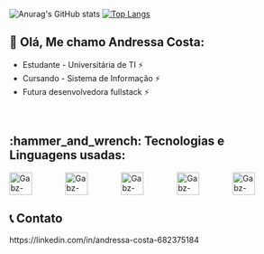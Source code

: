 
![Anurag's GitHub stats](https://github-readme-stats.vercel.app/api?username=andressaccostta&show_icons=true&theme=radical)
 [![Top Langs](https://github-readme-stats.vercel.app/api/top-langs/?username=andressaccostta&show_icons=true&theme=radical)](https://github.com/andressaccostta/github-readme-stats)

 
 
 
 
 <h2 align="left"> 🌸 Olá, Me chamo Andressa Costa:</h2>
 
  * Estudante - Universitária de TI ⚡
  * Cursando - Sistema de Informação ⚡
  * Futura desenvolvedora fullstack ⚡
 <br>
  

<h2 align="left">:hammer_and_wrench: Tecnologias e Linguagens usadas:</h2>
<p align="left">
  <img align="center" alt="Gabz-JS" height="40" width="40" src="https://cdn.jsdelivr.net/gh/devicons/devicon/icons/javascript/javascript-original.svg">
   &nbsp;&nbsp;&nbsp;&nbsp;&nbsp;&nbsp;&nbsp;&nbsp;&nbsp;&nbsp;&nbsp;&nbsp;&nbsp;
  <img align="center" alt="Gabz-HTML" height="40" width="40" src="https://cdn.jsdelivr.net/gh/devicons/devicon/icons/html5/html5-original.svg">
   &nbsp;&nbsp;&nbsp;&nbsp;&nbsp;&nbsp;&nbsp;&nbsp;&nbsp;&nbsp;&nbsp;&nbsp;&nbsp;
  <img align="center" alt="Gabz-CSS" height="40" width="40" src="https://cdn.jsdelivr.net/gh/devicons/devicon/icons/css3/css3-plain-wordmark.svg">
   &nbsp;&nbsp;&nbsp;&nbsp;&nbsp;&nbsp;&nbsp;&nbsp;&nbsp;&nbsp;&nbsp;&nbsp;&nbsp;
 <img align="center" alt="Gabz-CSS" height="40" width="40" src="https://cdn.jsdelivr.net/gh/devicons/devicon/icons/visualstudio/visualstudio-plain.svg">
   &nbsp;&nbsp;&nbsp;&nbsp;&nbsp;&nbsp;&nbsp;&nbsp;&nbsp;&nbsp;&nbsp;&nbsp;&nbsp;
 <img align="center" alt="Gabz-CSS" height="40" width="40" src="https://cdn.jsdelivr.net/gh/devicons/devicon/icons/github/github-original.svg">
   &nbsp;&nbsp;&nbsp;&nbsp;&nbsp;&nbsp;&nbsp;&nbsp;&nbsp;&nbsp;&nbsp;&nbsp;&nbsp;

  <h2 align="left"> 📞 Contato </h2>
  https://linkedin.com/in/andressa-costa-682375184 
 
 

